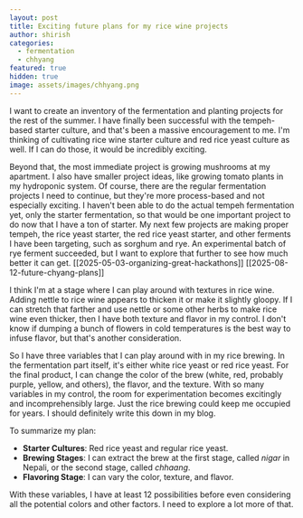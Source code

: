 ```yaml
---
layout: post
title: Exciting future plans for my rice wine projects
author: shirish
categories:
  - fermentation
  - chhyang
featured: true
hidden: true
image: assets/images/chhyang.png
---
```

I want to create an inventory of the fermentation and planting projects for the rest of the summer. I have finally been successful with the tempeh-based starter culture, and that's been a massive encouragement to me. I'm thinking of cultivating rice wine starter culture and red rice yeast culture as well. If I can do those, it would be incredibly exciting.

Beyond that, the most immediate project is growing mushrooms at my apartment. I also have smaller project ideas, like growing tomato plants in my hydroponic system. Of course, there are the regular fermentation projects I need to continue, but they're more process-based and not especially exciting. I haven't been able to do the actual tempeh fermentation yet, only the starter fermentation, so that would be one important project to do now that I have a ton of starter. My next few projects are making proper tempeh, the rice yeast starter, the red rice yeast starter, and other ferments I have been targeting, such as sorghum and rye. An experimental batch of rye ferment succeeded, but I want to explore that further to see how much better it can get. [[2025-05-03-organizing-great-hackathons]] [[2025-08-12-future-chyang-plans]]

I think I'm at a stage where I can play around with textures in rice wine. Adding nettle to rice wine appears to thicken it or make it slightly gloopy. If I can stretch that farther and use nettle or some other herbs to make rice wine even thicker, then I have both texture and flavor in my control. I don't know if dumping a bunch of flowers in cold temperatures is the best way to infuse flavor, but that's another consideration.

So I have three variables that I can play around with in my rice brewing. In the fermentation part itself, it's either white rice yeast or red rice yeast. For the final product, I can change the color of the brew (white, red, probably purple, yellow, and others), the flavor, and the texture. With so many variables in my control, the room for experimentation becomes excitingly and incomprehensibly large. Just the rice brewing could keep me occupied for years. I should definitely write this down in my blog.

To summarize my plan:
* **Starter Cultures**: Red rice yeast and regular rice yeast.
* **Brewing Stages**: I can extract the brew at the first stage, called *nigar* in Nepali, or the second stage, called *chhaang*.
* **Flavoring Stage**: I can vary the color, texture, and flavor.

With these variables, I have at least 12 possibilities before even considering all the potential colors and other factors. I need to explore a lot more of that.


